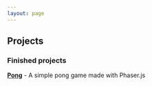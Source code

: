 ```yaml
---
layout: page
---
```


## Projects

### Finished projects

[**Pong**](http://dasmikko.github.io/public/games/pong-game/) - A simple pong game made with Phaser.js
